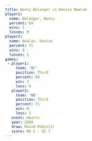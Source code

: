 ```yaml
---
title: Nancy Belanger vs Denise Nowlan
player1:               
  name: Belanger, Nancy
  percent: 69          
  wins: 1              
  losses: 0            
player2:               
  name: Nowlan, Denise 
  percent: 71          
  wins: 0              
  losses: 1            
games:
 - player1:         
     team: 'QC'     
     position: Third
     percent: 69    
     win: 1         
     loss: 0        
   player2:         
     team: 'NB'     
     position: Third
     percent: 71    
     win: 0         
     loss: 1        
   event: Hearts       
   year: 2009          
   draw: Round Robin(1)
   score: NB 5 - QC 7  
---
```

